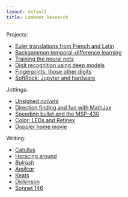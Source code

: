 ```yaml
---
layout: default
title: Lambent Research
---
```


Projects:
  * [Euler translations from French and Latin](/euler)
  * [Backgammon temporal-difference learning](https://github.com/ttdoucet/backgammon)
  * [Training the neural nets](https://github.com/ttdoucet/bgnets)
  * [Digit recognition using deep models](/mnist)
  * [Fingerprints: those other digits](/fingerprints)
  * [SoftRock: Jupyter and hardware](/softrock)

Jottings:
  * [Unsigned *naïveté*](/quiz)
  * [Direction finding and fun with MathJax](/df)
  * [Speeding bullet and the MSP-430](/timer)
  * [Color: LEDs and Retinex](/color)
  * [Doppler home movie](/doppler)

Writing:
  * [Catullus](/catullus)
  * [Horacing around](/horace/horace-1-11.pdf)
  * [*Bulrush*](/bulrush/bulrush.pdf)
  * [*Amilcar*](/amilcar/Amilcar-en.pdf)
  * [Keats](/nightingale)
  * [Dickinson](/dickinson)
  * [Sonnet 146](/Sonnet146/s146.pdf)

